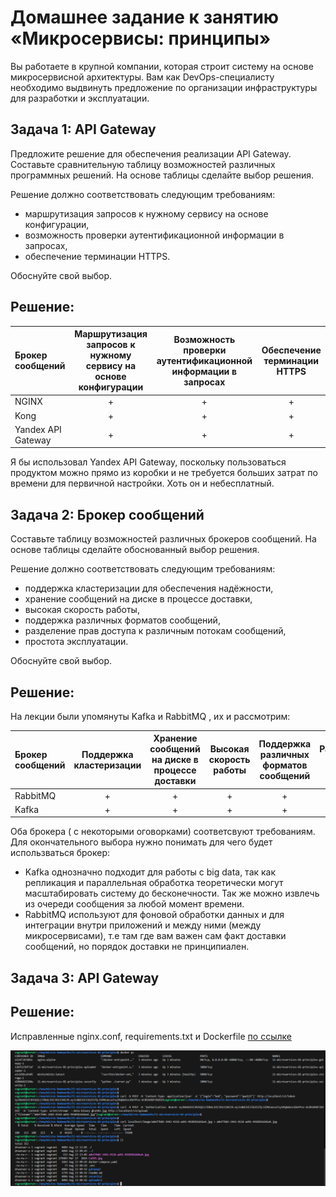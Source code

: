 
# Домашнее задание к занятию «Микросервисы: принципы»

Вы работаете в крупной компании, которая строит систему на основе микросервисной архитектуры.
Вам как DevOps-специалисту необходимо выдвинуть предложение по организации инфраструктуры для разработки и эксплуатации.

## Задача 1: API Gateway 

Предложите решение для обеспечения реализации API Gateway. Составьте сравнительную таблицу возможностей различных программных решений. На основе таблицы сделайте выбор решения.

Решение должно соответствовать следующим требованиям:
- маршрутизация запросов к нужному сервису на основе конфигурации,
- возможность проверки аутентификационной информации в запросах,
- обеспечение терминации HTTPS.

Обоснуйте свой выбор.

## Решение:

| Брокер сообщений | Маршрутизация запросов к нужному сервису на основе конфигурации | Возможность проверки аутентификационной информации в запросах | Обеспечение терминации HTTPS |
| :--- | :---: | :---: | :---: |
| NGINX | + | + | + |
| Kong | + | + | + |
| Yandex API Gateway | + | + | + |

Я бы использовал Yandex API Gateway, поскольку пользоваться продуктом можно прямо из коробки и не требуется больших затрат по времени для первичной настройки. Хоть он и небесплатный.

## Задача 2: Брокер сообщений

Составьте таблицу возможностей различных брокеров сообщений. На основе таблицы сделайте обоснованный выбор решения.

Решение должно соответствовать следующим требованиям:
- поддержка кластеризации для обеспечения надёжности,
- хранение сообщений на диске в процессе доставки,
- высокая скорость работы,
- поддержка различных форматов сообщений,
- разделение прав доступа к различным потокам сообщений,
- простота эксплуатации.

Обоснуйте свой выбор.

## Решение:

На лекции были упомянуты Kafka и RabbitMQ , их и рассмотрим:

| Брокер сообщений | Поддержка кластеризации | Хранение сообщений на диске в процессе доставки | Высокая скорость работы | Поддержка различных форматов сообщений | Разделение прав доступа | Простота эксплуатации |
| :--- | :---: | :---: | :---: | :---: | :---: | :---: |
| RabbitMQ | + | + | + | + | + | + |
| Kafka | + | + | + | + | + | + |

Оба брокера ( с некоторыми оговорками) соответсвуют требованиям. Для окончательного выбора нужно понимать для чего будет использваться брокер:
- Kafka однозначно подходит для работы с big data, так как репликация и параллельная обработка теоретически могут масштабировать систему до бесконечности. Так же можно извлечь из очереди сообщения за любой момент времени.
- RabbitMQ используют для фоновой обработки данных и для интеграции внутри приложений и между ними (между микросервисами), т.е там где вам важен сам факт доставки сообщений, но порядок доставки не принципиален.


## Задача 3: API Gateway 

## Решение:

Исправленные nginx.conf, requirements.txt и Dockerfile [по ссылке](./11-microservices-02-principles/)

![1.png](./img/1.png)

